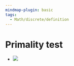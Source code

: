 ```yaml
---
mindmap-plugin: basic
tags:
  - Math/discrete/definition
---
```

# Primality test
- ![](https://i.imgur.com/c9Ho0pp.png)
<!--ID: 1708098041435-->


